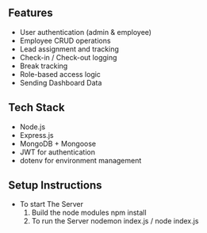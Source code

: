 ## Features

- User authentication (admin & employee)
- Employee CRUD operations
- Lead assignment and tracking
- Check-in / Check-out logging
- Break tracking
- Role-based access logic
- Sending Dashboard Data

## Tech Stack

- Node.js
- Express.js
- MongoDB + Mongoose
- JWT for authentication
- dotenv for environment management

## Setup Instructions

- To start The Server
  1. Build the node modules
     npm install
  2. To run the Server
     nodemon index.js / node index.js
